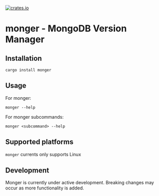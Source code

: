 [![crates.io](https://img.shields.io/crates/v/monger.svg)](https://crates.io/crates/monger)

# monger - MongoDB Version Manager

## Installation

```
cargo install monger
```

## Usage

For monger:

```
monger --help
```

For monger subcommands:

```
monger <subcommand> --help
```

## Supported platforms

`monger` currents only supports Linux

## Development

Monger is currently under active development. Breaking changes may occur as more functionality is
added.
